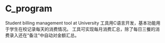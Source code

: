 # C_program
Student billing management tool at University
工具用C语言开发，基本功能用于学生在校记录每天的消费情况。
工具可实现每月消费汇总，除了每日三餐的消费录入还在“备注”中自动对金额汇总。
